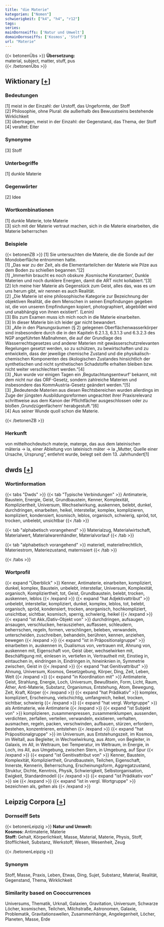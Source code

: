 ```yaml
---
title: "die Materie"
kategorien: ["Nomen"]
schwierigkeit: ["k4", "h4", "r12"]
tags:
series:
mainDornseiffs: ['Natur und Umwelt']
domainDornseiffs: ['Kosmos', 'Stoff']
url: "Materie"
---
```


{{< betonenÜbs >}}
**Übersetzung:**  
material, subject, matter, stuff, pus  
{{< /betonenÜbs >}}

## Wiktionary [[+](https://de.wiktionary.org/wiki/Materie)]

### Bedeutungen
[1] meist in der Einzahl: der Urstoff, das Ungeformte, der Stoff  
[2] Philosophie, ohne Plural: die außerhalb des Bewusstseins bestehende Wirklichkeit  
[3] übertragen, meist in der Einzahl: der Gegenstand, das Thema, der Stoff  
[4] veraltet: Eiter  

### Synonyme
[3] Stoff  

### Unterbegriffe
[1] dunkle Materie  

### Gegenwörter
[2] Idee  

### Wortkombinationen
[1] dunkle Materie, tote Materie  
[3] sich mit der Materie vertraut machen, sich in die Materie einarbeiten, die Materie beherrschen  

### Beispiele
{{< betonenZB >}}
[1] Sie untersuchten die Materie, die die Sonde auf der Mondoberfläche entnommen hatte.  
[1] „Das war zu der Zeit, als die Elementarteilchen der Materie wie Pilze aus dem Boden zu schießen begannen.“[2]  
[1] „Immerhin braucht es noch obskure ‚Kosmische Konstanten‘, Dunkle Materien und noch dunklere Energien, damit die ART nicht kollabiert.“[3]  
[2] Ich meine hier Materie als Gegenstück zum Geist, alles das, was es um uns herum gibt, wir nennen es auch Realität.  
[2] „Die Materie ist eine philosophische Kategorie zur Bezeichnung der objektiven Realität, die dem Menschen in seinen Empfindungen gegeben ist, die von unseren Empfindungen kopiert, photographiert, abgebildet wird und unabhängig von ihnen existiert“. (Lenin)  
[3] Bis zum Examen muss ich mich noch in die Materie einarbeiten.  
[3] In dieser Materie bin ich leider gar nicht bewandert.  
[3] „Alle in den Planungsräumen (§ 2) gelegenen Oberflächenwasserkörper sind insbesondere durch die in den Kapiteln 6.2.1.3, 6.3.1.3 und 6.3.2.3 des NGP angeführten Maßnahmen, die auf der Grundlage des Wasserrechtsgesetzes und anderer Materien mit gewässerschutzrelevanten Regelungen gesetzt werden, so zu schützen, zu bewirtschaften und zu entwickeln, dass der jeweilige chemische Zustand und die physikalisch-chemischen Komponenten des ökologischen Zustandes hinsichtlich der synthetischen und nicht synthetischen Schadstoffe erhalten bleiben bzw. nicht weiter verschlechtert werden.“[4]  
[3] „Nun wurde vor einigen Tagen ein ‚Begutachtungsentwurf‘ bekannt, mit dem nicht nur das ORF-Gesetz, sondern zahlreiche Materien und insbesondere das KommAustria-Gesetz geändert werden.“[5]  
[3] „Bedeutende Materien aus diesen Rechtsbereichen wurden allerdings im Zuge der jüngsten Ausbildungsreformen ungeachtet ihrer Praxisrelevanz schrittweise aus dem Kanon der Pflichtfächer ausgeschlossen oder zu bloßen ‚Grundzügenfächern‘ herabgestuft.“[6]  
[4] Aus seiner Wunde quoll schon die Materie.  

{{< /betonenZB >}}
### Herkunft
von mittelhochdeutsch materje, materge, das aus dem lateinischen māteria → la, einer Ableitung von lateinisch māter → la „Mutter, Quelle einer Ursache, Ursprung“, entlehnt wurde, belegt seit dem 13. Jahrhundert[1]  



## dwds [[+](https://www.dwds.de/wb/Materie)]

### Wortinformation
{{< tabs "Dwds" >}}
{{< tab "Typische Verbindungen" >}}
Antimaterie, Baustein, Energie, Geist, Grundbaustein, Kenner, Komplexität, Kompliziertheit, Universum, Wechselwirkung, auskennen, belebt, dunkel, durchdringen, einarbeiten, heikel, interstellar, komplex, komplizieren, kompliziert, kondensiert, kosmisch, leblos, organisch, schwierig, spröd, tot, trocken, unbelebt, unsichtbar
{{< /tab >}}

{{< tab "alphabetisch vorangehend" >}}
Materialzug, Materialwirtschaft, Materialwert, Materialwarenhändler, Materialvorlauf
{{< /tab >}}

{{< tab "alphabetisch vorangehend" >}}
materiell, materiellrechtlich, Materiestrom, Materiezustand, maternisiert
{{< /tab >}}

{{< /tabs >}}

### Wortprofil
{{< expand "Überblick" >}} Kenner, Antimaterie, einarbeiten, kompliziert, dunkel, komplex, Baustein, unbelebt, interstellar, Universum, Komplexität, organisch, Kompliziertheit, tot, Geist, Grundbaustein, belebt, trocken, auskennen, leblos {{< /expand >}}
{{< expand "hat Adjektivattribut" >}} unbelebt, interstellar, kompliziert, dunkel, komplex, leblos, tot, belebt, organisch, spröd, kondensiert, trocken, anorganisch, hochkompliziert, unsichtbar, sichtbar, kosmisch, sperrig, schwierig, heikel {{< /expand >}}
{{< expand "ist Akk./Dativ-Objekt von" >}} durchdringen, aufsaugen, ansaugen, verschlucken, herausziehen, auffassen, schleudern, beherrschen, regeln, formen, verschlingen, beleben, verwandeln, unterscheiden, zuschreiben, behandeln, berühren, kennen, anziehen, bewegen {{< /expand >}}
{{< expand "ist in Präpositionalgruppe" >}} einarbeiten in, auskennen in, Dualismus von, vertrauen mit, Ahnung von, auskennen mit, Eigenschaft von, Geist über, wechselwirken mit, Beschäftigung mit, einlesen in, vertiefen in, Vertrautheit mit, Einstieg in, eintauchen in, eindringen in, Eindringen in, hineinknien in, Symmetrie zwischen, Geist in {{< /expand >}}
{{< expand "hat Genitivattribut" >}} Ahnung, Universum, Kosmos, Gesetzgebung, Körper, Ding, Zeit, Leben, Welt {{< /expand >}}
{{< expand "in Koordination mit" >}} Antimaterie, Geist, Strahlung, Energie, Loch, Universum, Bewußtsein, Form, Licht, Raum, Äther, Anti-Materie, Substanz, Organismus, Entstehung, Atom, Bewegung, Zeit, Kraft, Körper {{< /expand >}}
{{< expand "hat Prädikativ" >}} komplex, kompliziert, Erscheinung, vielschichtig, umfangreich, heikel, trocken, sichtbar, schwierig {{< /expand >}}
{{< expand "hat vergl. Wortgruppe" >}} als Antimaterie, wie Antimaterie {{< /expand >}}
{{< expand "ist Subjekt von" >}} komplizieren, zusammenpressen, zusammenklumpen, aussenden, verdichten, zerfallen, verteilen, verwandeln, existieren, verhalten, ausmachen, regeln, packen, verschwinden, aufbauen, stürzen, erfordern, bestehen, konzentrieren, entstehen {{< /expand >}}
{{< expand "hat Präpositionalgruppe" >}} im Universum, aus Entstehungszeit, im Kosmos, im Weltall, aus Begleiter, in Wechselwirkung, aus Atom, von Begleiter, in Galaxis, im All, in Weltraum, bei Temperatur, im Weltraum, in Energie, in Loch, ins All, aus Umgebung, zwischen Stern, in Umgebung, auf Spur {{< /expand >}}
{{< expand "ist Genitivattribut von" >}} Kenner, Baustein, Komplexität, Kompliziertheit, Grundbaustein, Teilchen, Eigenschaft, Innerste, Kennerin, Beherrschung, Erscheinungsform, Aggregatzustand, Struktur, Dichte, Kenntnis, Physik, Schwierigkeit, Selbstorganisation, Ewigkeit, Standardmodell {{< /expand >}}
{{< expand "ist Prädikativ von" >}} sie {{< /expand >}}
{{< expand "ist in vergl. Wortgruppe" >}} bezeichnen als, gelten als {{< /expand >}}

## Leipzig Corpora [[+](https://corpora.uni-leipzig.de/en/res?word=Materie&corpusId=deu_newscrawl-public_2018)]

### Dornseiff Sets
{{< betonenLeipzig >}}
**Natur und Umwelt:**  
**Kosmos:** Antimaterie, Materie  
**Stoff:** Gehalt, Körperlichkeit, Masse, Material, Materie, Physis, Stoff, Stofflichkeit, Substanz, Werkstoff, Wesen, Wesenheit, Zeug  

{{< /betonenLeipzig >}}

### Synonym
Stoff, Masse, Praxis, Leben, Etwas, Ding, Sujet, Substanz, Material, Realität, Gegenstand, Thema, Wirklichkeit


### Similarity based on Cooccurrences
Universums, Thematik, Urknall, Galaxien, Gravitation, Universum, Schwarze Löcher, kosmischen, Teilchen, Milchstraße, Astronomen, Galaxie, Problematik, Gravitationswellen, Zusammenhänge, Angelegenheit, Löcher, Planeten, Masse, Erde

